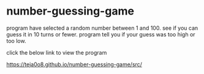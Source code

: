 # number-guessing-game
program have selected a random number between 1 and 100. see if you can guess it in 10 turns or fewer. program tell you if your guess was too high or too low.

click the below link to view the program

https://teja0o8.github.io/number-guessing-game/src/
